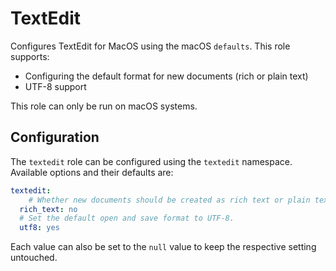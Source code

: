 # TextEdit

Configures TextEdit for MacOS using the macOS `defaults`. This role supports:

- Configuring the default format for new documents (rich or plain text)
- UTF-8 support

This role can only be run on macOS systems.

## Configuration

The `textedit` role can be configured using the `textedit` namespace. Available options and their defaults are:

```yaml
textedit:
	# Whether new documents should be created as rich text or plain text documents.
  rich_text: no
  # Set the default open and save format to UTF-8.
  utf8: yes
```

Each value can also be set to the `null` value to keep the respective setting untouched.

